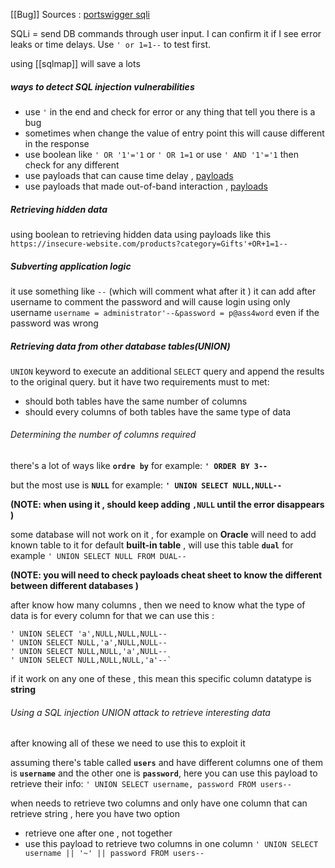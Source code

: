 [[Bug]]
Sources : [portswigger sqli](https://portswigger.net/web-security/sql-injection)

SQLi = send DB commands through user input. I can confirm it if I see error leaks or time delays. Use `' or 1=1--` to test first.

using [[sqlmap]] will save a lots
##### ways to detect SQL injection vulnerabilities
- use `'` in the end and check for error or any thing that tell you there is a bug
- sometimes when change the value of entry point this will cause different in the response
- use boolean like `' OR '1'='1` or `' OR 1=1` or use `' AND '1'='1` then check for any different
- use payloads that can cause time delay , [payloads](https://github.com/swisskyrepo/PayloadsAllTheThings/tree/master/SQL%20Injection) 
- use payloads that made out-of-band interaction , [payloads](https://github.com/swisskyrepo/PayloadsAllTheThings/tree/master/SQL%20Injection) 

##### Retrieving hidden data

using boolean to retrieving hidden data  using payloads like this 
`https://insecure-website.com/products?category=Gifts'+OR+1=1--`

##### Subverting application logic

it use something like `--` (which will comment what after it )
it can add after username to comment the password and will cause login using only username `username = administrator'--&password = p@ass4word` 
even if the password was wrong


##### Retrieving data from other database tables(UNION)

`UNION` keyword to execute an additional `SELECT` query and append the results to the original query. but it have two requirements must to met:

- should both tables have the same number of columns 
- should every columns of both tables have the same type of data

###### Determining the number of columns required

there's a lot of ways like **`ordre by`**  for example:
**`' ORDER BY 3--`**

but the most use is **`NULL`** for example:
**`' UNION SELECT NULL,NULL--`**

**(NOTE: when using it , should keep adding `,NULL` until the error disappears )**

some database will not work on it , for example on **Oracle** will need to add known table to it for default **built-in table** , will use this table **`dual`** for example 
`' UNION SELECT NULL FROM DUAL--`

**(NOTE: you will need to check payloads cheat sheet to know the different between different databases  )**

after know how many columns , then we need to know what the type of data is for every column
for that we can use this :
```
' UNION SELECT 'a',NULL,NULL,NULL-- 
' UNION SELECT NULL,'a',NULL,NULL-- 
' UNION SELECT NULL,NULL,'a',NULL-- 
' UNION SELECT NULL,NULL,NULL,'a'--`
```
if it work on any one of these , this mean this specific column datatype is **string** 

###### Using a SQL injection UNION attack to retrieve interesting data
after knowing all of these we need to use this to exploit it 

assuming there's table called **`users`** and have different columns one of them is **`username`** and the other one is **`password`**,  here you can use this payload to retrieve their info:
`' UNION SELECT username, password FROM users--`

when needs to retrieve two columns and only have one column that can retrieve string , here you have two option 
- retrieve one after one , not together
- use this payload to retrieve two columns in one column
  `' UNION SELECT username || '~' || password FROM users--`

